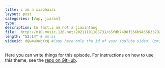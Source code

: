 ```yaml
---
title: i am a xiaohaizi
layout: post
categories: [Vup, jiaran]
type: 
description: In fact,i am not a jiaxintang 
file:  http://m10.music.126.net/20211101185731/65fdb7498f556b94556337322aca8802/ymusic/5408/560f/0558/cb6fc1da70ae037e5917220a881ab199.mp3
length: "52:14" # mm:ss
videoid: dQw4w9WgXcQ #Copy here only the id of your YouTube video. Optional
---
```


Here you can write things for this episode.
For instructions on how to use this theme, see the [repo on GitHub](https://github.com/PandaSekh/Jekyll-Podcaster).
